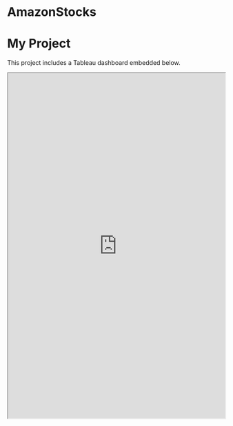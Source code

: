 # AmazonStocks
# My Project

This project includes a Tableau dashboard embedded below.

<iframe src="https://public.tableau.com/views/Amazon_17225340065340/DifferenceHighLow" width="100%" height="800px"></iframe>
